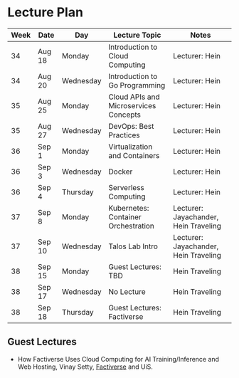 # Lecture Plan

| Week | Date   | Day       | Lecture Topic                         | Notes                                 |
| ---- | ------ | --------- | ------------------------------------- | ------------------------------------- |
| 34   | Aug 18 | Monday    | Introduction to Cloud Computing       | Lecturer: Hein                        |
| 34   | Aug 20 | Wednesday | Introduction to Go Programming        | Lecturer: Hein                        |
| 35   | Aug 25 | Monday    | Cloud APIs and Microservices Concepts | Lecturer: Hein                        |
| 35   | Aug 27 | Wednesday | DevOps: Best Practices                | Lecturer: Hein                        |
| 36   | Sep 1  | Monday    | Virtualization and Containers         | Lecturer: Hein                        |
| 36   | Sep 3  | Wednesday | Docker                                | Lecturer: Hein                        |
| 36   | Sep 4  | Thursday  | Serverless Computing                  | Lecturer: Hein                        |
| 37   | Sep 8  | Monday    | Kubernetes: Container Orchestration   | Lecturer: Jayachander, Hein Traveling |
| 37   | Sep 10 | Wednesday | Talos Lab Intro                       | Lecturer: Jayachander, Hein Traveling |
| 38   | Sep 15 | Monday    | Guest Lectures: TBD                   | Hein Traveling                        |
| 38   | Sep 17 | Wednesday | No Lecture                            | Hein Traveling                        |
| 38   | Sep 18 | Thursday  | Guest Lectures: Factiverse            | Hein Traveling                        |

## Guest Lectures

- How Factiverse Uses Cloud Computing for AI Training/Inference and Web Hosting, Vinay Setty, [Factiverse][1] and UiS.
<!-- - How ABB Robotics Uses Cloud Resources for DevOps and Testing, Speakers: Morten Mossige, ABB Robotics and UiS. -->

[1]: https://factiverse.ai
